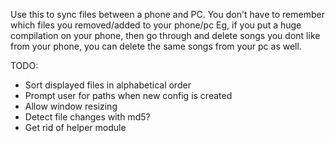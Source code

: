 Use this to sync files between a phone and PC.
You don't have to remember which files you removed/added 
to your phone/pc
Eg, if you put a huge compilation on your phone,
    then go through and delete songs you dont like
    from your phone, you can delete the same songs
    from your pc as well.

TODO:
- Sort displayed files in alphabetical order
- Prompt user for paths when new config is created
- Allow window resizing
- Detect file changes with md5?
- Get rid of helper module
